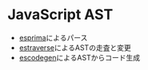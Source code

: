 # JavaScript AST

- [esprima](https://github.com/jquery/esprima)によるパース
- [estraverse](https://github.com/estools/estraverse)によるASTの走査と変更
- [escodegen](https://github.com/estools/escodegen)によるASTからコード生成
